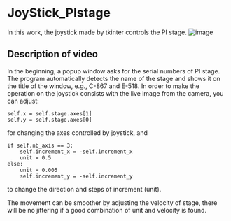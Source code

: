 # JoyStick_PIstage

In this work, the joystick made by tkinter controls the PI stage.
![image](https://github.com/tehsinchen/JoyStick_PIstage/blob/main/demo/JoyStick_PIstage.gif)

## Description of video

In the beginning, a popup window asks for the serial numbers of PI stage. The program automatically detects the name of the stage and shows it on the title of the window, e.g., C-867 and E-518.
In order to make the operation on the joystick consists with the live image from the camera, you can adjust:
```
self.x = self.stage.axes[1]
self.y = self.stage.axes[0]
```
for changing the axes controlled by joystick, and
```
if self.nb_axis == 3:
    self.increment_x = -self.increment_x
    unit = 0.5
else:
    unit = 0.005
    self.increment_y = -self.increment_y
```  

to change the direction and steps of increment (unit).

The movement can be smoother by adjusting the velocity of stage, there will be no jittering if a good combination of unit and velocity is found.

